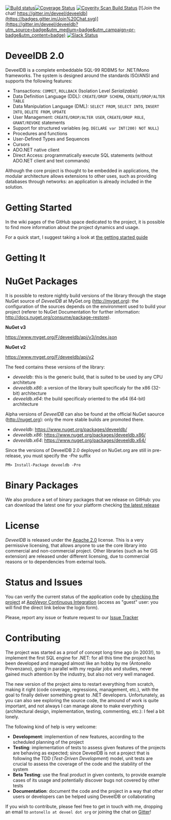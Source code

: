 [![Build status](https://ci.appveyor.com/api/projects/status/koo12o4q2ik8isej/branch/master?svg=true)](https://ci.appveyor.com/project/deveel/deveeldb/branch/master)[![Coverage Status](https://coveralls.io/repos/github/deveel/deveeldb/badge.svg?branch=master)](https://coveralls.io/github/deveel/deveeldb?branch=master) [![Coverity Scan Build Status](https://scan.coverity.com/projects/8341/badge.svg)](https://scan.coverity.com/projects/deveel-deveeldb) [![Join the chat! https://gitter.im/deveel/deveeldb](https://badges.gitter.im/Join%20Chat.svg)](https://gitter.im/deveel/deveeldb?utm_source=badge&utm_medium=badge&utm_campaign=pr-badge&utm_content=badge) [![Slack Status](https://deveeldb-slackin.herokuapp.com/badge.svg)](https://deveeldb-slackin.herokuapp.com/)

DeveelDB 2.0
==========

DeveelDB is a complete embeddable SQL-99 RDBMS for .NET/Mono frameworks. The system is designed around the standards ISO/ANSI and supports the following features:

- Transactions: `COMMIT`, `ROLLBACK` (Isolation Level *Serializable*)
- Data Definition Language (DDL): `CREATE/DROP SCHEMA`, `CREATE/DROP/ALTER TABLE`
- Data Manipulation Language (DML): `SELECT FROM`, `SELECT INTO`, `INSERT INTO`, `DELETE FROM`, `UPDATE`
- User Management: `CREATE/DROP/ALTER USER`, `CREATE/DROP ROLE`, `GRANT/REVOKE` statements
- Support for structured variables (eg. `DECLARE var INT(200) NOT NULL`)
- Procedures and functions
- User-Defined Types and Sequences
- Cursors
- ADO.NET native client
- Direct Access: programmatically execute SQL statements (without ADO.NET client and text commands)

Although the core project is thought to be embedded in applications, the modular architecture allows extensions to other uses, such as providing databases through networks: an application is already included in the solution.

Getting Started
=============

In the wiki pages of the GitHub space dedicated to the project, it is possible to find more information about the project dynamics and usage.

For a quick start, I suggest taking a look at [the getting started guide](https://github.com/deveel/deveeldb/wiki/Getting-Started-Embedded)


Getting It
============

NuGet Packages
=============
It is possible to restore nightly build versions of the library through the stage NuGet source of *DeveelDB* at MyGet.org (http://myget.org): the configuration of the sources depends on the environment used to build your project (referer to NuGet Documentation for further information: http://docs.nuget.org/consume/package-restore).

**NuGet v3**

https://www.myget.org/F/deveeldb/api/v3/index.json

**NuGet v2**

https://www.myget.org/F/deveeldb/api/v2


The feed contains these versions of the library:
- *deveeldb*: this is the generic build, that is suited to be used by any CPU architeture
- *deveeldb.x86*: a version of the library built specificaly for the x86 (32-bit) architecture
- *deveeldb.x64*: the build specificaly oriented to the x64 (64-bit) architecture

Alpha versions of *DeveelDB* can also be found at the official NuGet saource (http://nuget.org): only the more stable builds are promoted there.

- *deveeldb*: https://www.nuget.org/packages/deveeldb/
- *deveeldb.x86*: https://www.nuget.org/packages/deveeldb.x86/
- *deveeldb.x64*: https://www.nuget.org/packages/deveeldb.x64/

Since the versions of DeveelDB 2.0 deployed on NuGet.org are still in pre-release, you must specify the  *-Pre* suffix

```
PM> Install-Package deveeldb -Pre
```


Binary Packages
===============

We also produce a set of binary packages that we release on GitHub: you can download the latest one for your platform checking [the latest release](https://github.com/deveel/deveeldb/releases/latest)


License
============

*DeveelDB* is released under the [Apache 2.0](http://www.apache.org/licenses/LICENSE-2.0) license. This is a very permissive licensing, that allows anyone to use the core library into commercial and non-commercial project. Other libraries (such as he GIS extension) are released under different licensing, due to commercial reasons or to dependencies from external tools.


Status and Issues
============

You can verify the current status of the application code by  [checking the project](https://ci.appveyor.com/project/tsutomi/deveeldb-3f7ew) at [AppVeyor Continuous Integration](http://ci.appveyor.com) (access as "guest" user: you will find the direct link below the login form).

Please, report any issue or feature request to our [Issue Tracker](http://github.com/deveel/deveeldb/issues)

Contributing
============

The project was started as a proof of concept long time ago (in 2003!), to implement the first SQL engine for .NET: for all this time the project has been developed and managed almost like an hobby by me (Antonello Provenzano), going in parallel with my regular jobs and studies, never gained much attention by the industry, but also not very well managed.

The new version of the project aims to restart everything from scratch, making it right (code coverage, regressions, management, etc.), with the goal to finally deliver something great to .NET developers.
Unfortunately, as you can also see exploring the source code, the amound of work is quite important, and not always I can manage alone to make everything (architectural design, implementation, testing, commenting, etc.): I feel a bit lonely.

The following kind of help is very welcome:

* **Development**: implemention of new features, according to the scheduled planning of the project
* **Testing**: implementation of tests to assess given features of the projects are behaving as expected; since DeveelDB is not a project that is following the TDD (*Test-Driven Development*) model, unit tests are crucial to assess the coverage of the code and the stability of the system
* **Beta Testing**: use the final product in given contexts, to provide example cases of its usage and potentially discover bugs not covered by other tests
* **Documentation**: document the code and the project in a way that other users or developers can be helped using DeveelDB or collaborating

If you wish to contribute, please feel free to get in touch with me, dropping an email to `antonello at deveel dot org` or joining the chat on [Gitter](https://gitter.im/deveel/deveeldb)!
